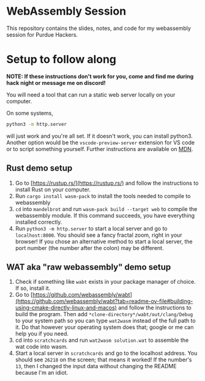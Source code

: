 # WebAssembly Session

This repository contains the slides, notes, and code for my webassembly session for Purdue Hackers.

# Setup to follow along

**NOTE: If these instructions don't work for you, come and find me during hack night or message me on discord!**

You will need a tool that can run a static web server locally on your computer.

On some systems,

```bash
python3 -m http.server
```

will just work and you're all set. If it doesn't work, you can install python3. Another option would be the `vscode-preview-server` extension for VS code or to script something yourself. Further instructions are available on [MDN](https://developer.mozilla.org/en-US/docs/Learn/Common_questions/Tools_and_setup/set_up_a_local_testing_server).

## Rust demo setup

1. Go to [https://rustup.rs/](https://rustup.rs/) and follow the instructions to install Rust on your computer.
2. Run `cargo install wasm-pack` to install the tools needed to compile to webassembly
3. `cd` into `mandelbrot` and run `wasm-pack build --target web` to compile the webassembly module. If this command succeeds, you have everything installed correctly.
4. Run `python3 -m http.server` to start a local server and go to `localhost:8000`. You should see a fancy fractal zoom, right in your browser! If you chose an alternative method to start a local server, the port number (the number after the colon) may be different. 

## WAT aka "raw webassembly" demo setup

1. Check if something like `wabt` exists in your package manager of choice. If so, install it.
2. Go to [https://github.com/webassembly/wabt](https://github.com/webassembly/wabt?tab=readme-ov-file#building-using-cmake-directly-linux-and-macos) and follow the instructions to build the program. Then add `*clone-directory*/wabt/out/clang/Debug` to your system path so you can type `wat2wasm` instead of the full path to it. Do that however your operating system does that; google or me can help you if you need.
3. cd into `scratchcards` and run `wat2wasm solution.wat` to assemble the wat code into wasm.
4. Start a local server in `scratchcards` and go to the localhost address. You should see `26218` on the screen; that means it worked! If the number's `13`, then I changed the input data without changing the README because I'm an idiot.
